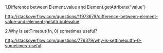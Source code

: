 1.Difference between Element.value and Element.getAttribute(“value”)

http://stackoverflow.com/questions/11973678/difference-between-element-value-and-element-getattributevalue

2.Why is setTimeout(fn, 0) sometimes useful?

http://stackoverflow.com/questions/779379/why-is-settimeoutfn-0-sometimes-useful







